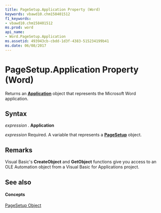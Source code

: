 ```yaml
---
title: PageSetup.Application Property (Word)
keywords: vbawd10.chm158401512
f1_keywords:
- vbawd10.chm158401512
ms.prod: word
api_name:
- Word.PageSetup.Application
ms.assetid: 493943cb-cbdd-1d3f-4383-515234199b41
ms.date: 06/08/2017
---
```



# PageSetup.Application Property (Word)

Returns an **[Application](application-object-word.md)** object that represents the Microsoft Word application.


## Syntax

 _expression_ . **Application**

 _expression_ Required. A variable that represents a **[PageSetup](pagesetup-object-word.md)** object.


## Remarks

Visual Basic's **CreateObject** and **GetObject** functions give you access to an OLE Automation object from a Visual Basic for Applications project.


## See also


#### Concepts


[PageSetup Object](pagesetup-object-word.md)

